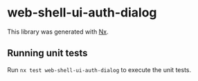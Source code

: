 # web-shell-ui-auth-dialog

This library was generated with [Nx](https://nx.dev).

## Running unit tests

Run `nx test web-shell-ui-auth-dialog` to execute the unit tests.
